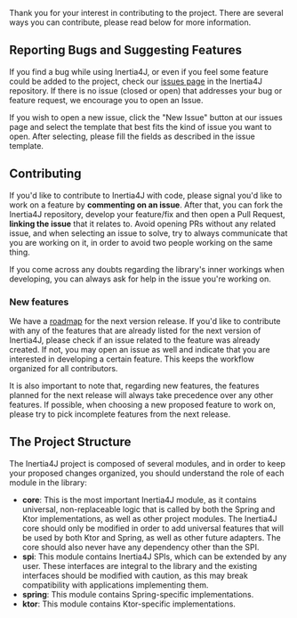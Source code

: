Thank you for your interest in contributing to the project. There are several ways you can contribute, please read below
for more information.

## Reporting Bugs and Suggesting Features

If you find a bug while using Inertia4J, or even if you feel some feature could be added to the project, check our
[issues page](https://github.com/Inertia4J/inertia4j/issues) in the Inertia4J repository. If there is no issue
(closed or open) that addresses your bug or feature request, we encourage you to open an Issue.

If you wish to open a new issue, click the "New Issue" button at our issues page and select the template that best fits
the kind of issue you want to open. After selecting, please fill the fields as described in the issue template.

## Contributing

If you'd like to contribute to Inertia4J with code, please signal you'd like to work on a feature by **commenting on an
issue**. After that, you can fork the Inertia4J repository, develop your feature/fix and then open a Pull Request,
**linking the issue** that it relates to. Avoid opening PRs without any related issue, and when selecting an issue to
solve, try to always communicate that you are working on it, in order to avoid two people working on the same thing.

If you come across any doubts regarding the library's inner workings when developing, you can always ask for help in the
issue you're working on.

### New features

We have a [roadmap](https://github.com/Inertia4J/inertia4j/tree/main/docs/roadmap.md) for the next version release. If
you'd like to contribute with any of the features that are already listed for the next version of Inertia4J, please
check if an issue related to the feature was already created. If not, you may open an issue as well and indicate that
you are interested in developing a certain feature. This keeps the workflow organized for all contributors.

It is also important to note that, regarding new features, the features planned for the next release will always take
precedence over any other features. If possible, when choosing a new proposed feature to work on, please try to pick
incomplete features from the next release.

## The Project Structure

The Inertia4J project is composed of several modules, and in order to keep your proposed changes organized, you should
understand the role of each module in the library:

- **core**: This is the most important Inertia4J module, as it contains universal, non-replaceable logic that is called
by both the Spring and Ktor implementations, as well as other project modules. The Inertia4J core should only be
modified in order to add universal features that will be used by both Ktor and Spring, as well as other future adapters. The core should also never have
any dependency other than the SPI.
- **spi**: This module contains Inertia4J SPIs, which can be extended by any user. These interfaces are integral to the
library and the existing interfaces should be modified with caution, as this may break compatibility with applications
implementing them.
- **spring**: This module contains Spring-specific implementations.
- **ktor**: This module contains Ktor-specific implementations.
